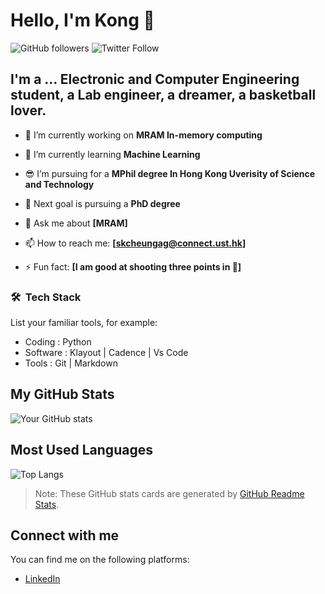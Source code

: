 

# Hello, I'm Kong 👋

![GitHub followers](https://img.shields.io/github/followers/yourusername?style=social) ![Twitter Follow](https://img.shields.io/twitter/follow/yourusername?style=social)

## I'm a ... Electronic and Computer Engineering student, a Lab engineer, a dreamer, a basketball lover.

- 🔭 I’m currently working on **MRAM In-memory computing**
- 🌱 I’m currently learning **Machine Learning**

- 😎 I’m pursuing for a **MPhil degree In Hong Kong Uverisity of Science and Technology**
- 🤔 Next goal is pursuing a **PhD degree**

- 💬 Ask me about **[MRAM]**
- 📫 How to reach me: **[skcheungag@connect.ust.hk]**
- ⚡ Fun fact: **[I am good at shooting three points in 🏀]**

### 🛠 &nbsp;Tech Stack

List your familiar tools, for example:

- Coding    : Python
- Software  : Klayout | Cadence | Vs Code
- Tools     : Git | Markdown 

## My GitHub Stats

![Your GitHub stats](https://github-readme-stats.vercel.app/api?username=yourusername&show_icons=true)

## Most Used Languages

![Top Langs](https://github-readme-stats.vercel.app/api/top-langs/?username=yourusername&layout=compact)

> Note: These GitHub stats cards are generated by [GitHub Readme Stats](https://github.com/anuraghazra/github-readme-stats).

## Connect with me

You can find me on the following platforms:

- [LinkedIn](https://www.linkedin.com/in/cskong3/)
